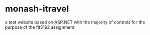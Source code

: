 monash-itravel
==============

a test website based on ASP.NET with the majority of controls for the purpose of the fit5192 assignment
